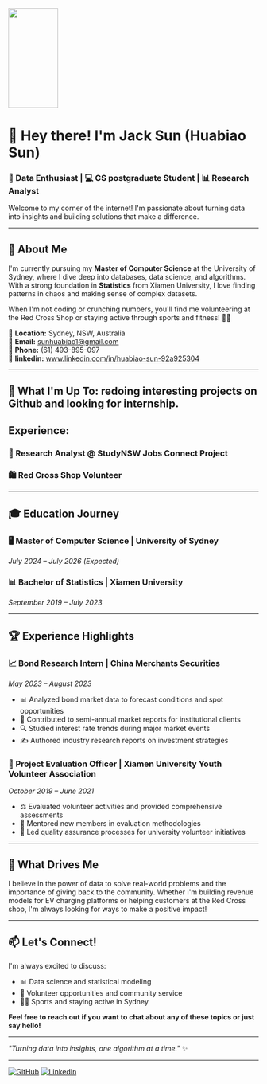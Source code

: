 <img src="web_pic1.jpg" width="100" height="200"/>

# 👋 Hey there! I'm Jack Sun (Huabiao Sun)

### 🚀 Data Enthusiast | 💻 CS postgraduate Student | 📊 Research Analyst

Welcome to my corner of the internet! I'm passionate about turning data into insights and building solutions that make a difference.

---

## 🌟 About Me

I'm currently pursuing my **Master of Computer Science** at the University of Sydney, where I dive deep into databases, data science, and algorithms. With a strong foundation in **Statistics** from Xiamen University, I love finding patterns in chaos and making sense of complex datasets.

When I'm not coding or crunching numbers, you'll find me volunteering at the Red Cross Shop or staying active through sports and fitness! 🏃‍♂️

📍 **Location:** Sydney, NSW, Australia  
📧 **Email:** sunhuabiao1@gmail.com  
📱 **Phone:** (61) 493-895-097 <br>
💼 **linkedin:** www.linkedin.com/in/huabiao-sun-92a925304

---

## 💼 What I'm Up To: redoing interesting projects on  Github and looking for internship.
## Experience:
### 🔋 Research Analyst @ StudyNSW Jobs Connect Project

### 🛍️ Red Cross Shop Volunteer

---

## 🎓 Education Journey

### 🖥️ Master of Computer Science | University of Sydney
*July 2024 – July 2026 (Expected)*

### 📊 Bachelor of Statistics | Xiamen University
*September 2019 – July 2023*


---

## 🏆 Experience Highlights

### 📈 Bond Research Intern | China Merchants Securities
*May 2023 – August 2023*

- 📊 Analyzed bond market data to forecast conditions and spot opportunities
- 📝 Contributed to semi-annual market reports for institutional clients
- 🔍 Studied interest rate trends during major market events
- ✍️ Authored industry research reports on investment strategies

### 🎯 Project Evaluation Officer | Xiamen University Youth Volunteer Association
*October 2019 – June 2021*

- ⚖️ Evaluated volunteer activities and provided comprehensive assessments
- 👥 Mentored new members in evaluation methodologies
- 🏅 Led quality assurance processes for university volunteer initiatives

---

## 🌱 What Drives Me

I believe in the power of data to solve real-world problems and the importance of giving back to the community. Whether I'm building revenue models for EV charging platforms or helping customers at the Red Cross shop, I'm always looking for ways to make a positive impact!

---

## 📫 Let's Connect!

I'm always excited to discuss:
- 📊 Data science and statistical modeling
- 🤝 Volunteer opportunities and community service
- 🏃‍♂️ Sports and staying active in Sydney

**Feel free to reach out if you want to chat about any of these topics or just say hello!**

---

*"Turning data into insights, one algorithm at a time."* ✨

---

[![GitHub](https://img.shields.io/badge/GitHub-Follow-black?style=for-the-badge&logo=github)](https://github.com/Jack-sun-learner)
[![LinkedIn](https://img.shields.io/badge/LinkedIn-Connect-blue?style=for-the-badge&logo=linkedin)](https://linkedin.com/in/huabiao-sun-92a925304)
